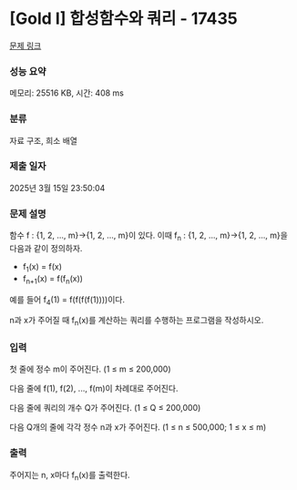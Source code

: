 # [Gold I] 합성함수와 쿼리 - 17435 

[문제 링크](https://www.acmicpc.net/problem/17435) 

### 성능 요약

메모리: 25516 KB, 시간: 408 ms

### 분류

자료 구조, 희소 배열

### 제출 일자

2025년 3월 15일 23:50:04

### 문제 설명

<p>함수 f : {1, 2, ..., m}→{1, 2, ..., m}이 있다. 이때 f<sub>n</sub> : {1, 2, ..., m}→{1, 2, ..., m}을 다음과 같이 정의하자.</p>

<ul>
	<li>f<sub>1</sub>(x) = f(x)</li>
	<li>f<sub>n+1</sub>(x) = f(f<sub>n</sub>(x))</li>
</ul>

<p>예를 들어 f<sub>4</sub>(1) = f(f(f(f(1))))이다.</p>

<p>n과 x가 주어질 때 f<sub>n</sub>(x)를 계산하는 쿼리를 수행하는 프로그램을 작성하시오.</p>

### 입력 

 <p>첫 줄에 정수 m이 주어진다. (1 ≤ m ≤ 200,000)</p>

<p>다음 줄에 f(1), f(2), ..., f(m)이 차례대로 주어진다.</p>

<p>다음 줄에 쿼리의 개수 Q가 주어진다. (1 ≤ Q ≤ 200,000)</p>

<p>다음 Q개의 줄에 각각 정수 n과 x가 주어진다. (1 ≤ n ≤ 500,000; 1 ≤ x ≤ m)</p>

### 출력 

 <p>주어지는 n, x마다 f<sub>n</sub>(x)를 출력한다.</p>

